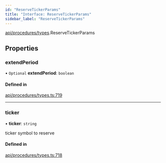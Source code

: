 ```yaml
---
id: "ReserveTickerParams"
title: "Interface: ReserveTickerParams"
sidebar_label: "ReserveTickerParams"
---
```


[api/procedures/types](../../../../../modules/API/Procedures/Types/Types.md).ReserveTickerParams

## Properties

### extendPeriod

• `Optional` **extendPeriod**: `boolean`

#### Defined in

[api/procedures/types.ts:719](https://github.com/PolymeshAssociation/polymesh-sdk/blob/654b99c8d/src/api/procedures/types.ts#L719)

___

### ticker

• **ticker**: `string`

ticker symbol to reserve

#### Defined in

[api/procedures/types.ts:718](https://github.com/PolymeshAssociation/polymesh-sdk/blob/654b99c8d/src/api/procedures/types.ts#L718)
